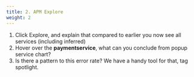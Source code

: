 ```yaml
---
title: 2. APM Explore
weight: 2
---
```


1. Click Explore, and explain that compared to earlier you now see all services (including inferred)
2. Hover over the **paymentservice**, what can you conclude from popup service chart?
3. Is there a pattern to this error rate? We have a handy tool for that, tag spotlight.
